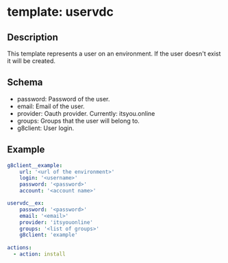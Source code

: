 # template: uservdc

## Description

This template represents a user on an environment. If the user doesn't exist it will be created.

## Schema

- password: Password of the user.
- email: Email of the user.
- provider: Oauth provider. Currently: itsyou.online
- groups: Groups that the user will belong to.
- g8client: User login.

## Example

```yaml
g8client__example:
    url: '<url of the environment>'
    login: '<username>'
    password: '<password>'
    account: '<account name>'

uservdc__ex:
    password: '<password>'
    email: '<email>'
    provider: 'itsyouonline'
    groups: '<list of groups>'
    g8client: 'example'
    
actions:
  - action: install
```

